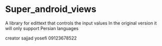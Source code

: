 # Super_android_views

A library for edittext that controls the input values
In the original version it will only support Persian languages

creator sajjad yosefi 09123678522
